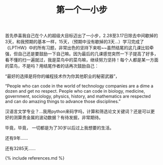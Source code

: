 ﻿---
layout: post
title: 第一个一小步
category: life
---

首先恭喜我自己在个人的超级大目标迈出了一小步，2.28至3.17日除去中间歇掉的3天，和我预期的基本一样，15天，（预期中没有歇掉的3天...）学习完成了《LPTHW》中的所有习题，非常出色的坚持下来啦~~虽然结尾的这几课比较牵强，但自己还是要鼓励一下自己嘛。因为最后的几课感觉突然一下子提高了好多，看不懂的扫一遍就过，我是菜鸟中的菜鸟嘛，继续努力坚持！每个人都是某一方面的菜鸟，不是吗？用结尾作者的话再次鼓励自己：

“最好的选择是将你的编程技术作为你其他职业的秘密武器”，

“People who can code in the world of technology companies are a dime a dozen and get no respect. People who can code in biology, medicine, government, sociology, physics, history, and mathematics are respected and can do amazing things to advance those disciplines.”

汉语言文学专业？...我用python来码字吗，计算和筛选论文关键词？还是可以更好的测算贵金属的波动数据？有待发掘，非常期待。

毕竟，毕竟， 一切都是为了30岁以后过上我想要的生活。

还有9年......

还有3285天......



{% include references.md %}
